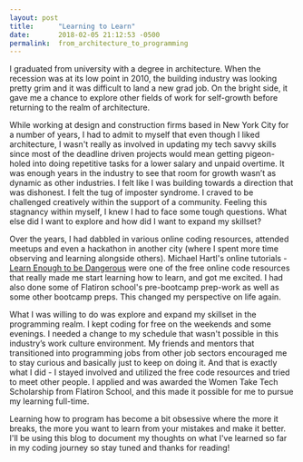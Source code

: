 ```yaml
---
layout: post
title:      "Learning to Learn"
date:       2018-02-05 21:12:53 -0500
permalink:  from_architecture_to_programming
---
```



I graduated from university with a degree in architecture. When the recession was at its low point in 2010, the building industry was looking pretty grim and it was difficult to land a new grad job. On the bright side, it gave me a chance to explore other fields of work for self-growth before returning to the realm of architecture. 

While working at design and construction firms based in New York City for a number of years, I had to admit to myself that even though I liked architecture, I wasn't really as involved in updating my tech savvy skills since most of the deadline driven projects would mean getting pigeon-holed into doing repetitive tasks for a lower salary and unpaid overtime. It was enough years in the industry to see that room for growth wasn’t as dynamic as other industries. I felt like I was building towards a direction that was dishonest. I felt the tug of imposter syndrome. I craved to be challenged creatively within the support of a community. Feeling this stagnancy within myself, I knew I had to face some tough questions. What else did I want to explore and how did I want to expand my skillset? 
 
Over the years, I had dabbled in various online coding resources, attended meetups and even a hackathon in another city (where I spent more time observing and learning alongside others). Michael Hartl's online tutorials -  [Learn Enough to be Dangerous](https://www.learnenough.com/) were one of the free online code resources that really made me start learning how to learn, and got me excited. I had also done some of Flatiron school's pre-bootcamp prep-work as well as some other bootcamp preps. This changed my perspective on life again.

What I was willing to do was explore and expand my skillset in the programming realm. I kept coding for free on the weekends and some evenings. I needed a change to my schedule that wasn't possible in this industry’s work culture environment. My friends and mentors that transitioned into programming jobs from other job sectors encouraged me to stay curious and basically just to keep on doing it. And that is exactly what I did - I stayed involved and utilized the free code resources and tried to meet other people. I applied and was awarded the Women Take Tech Scholarship from Flatiron School, and this made it possible for me to pursue my learning full-time. 

Learning how to program has become a bit obsessive where the more it breaks, the more you want to learn from your mistakes and make it better. I'll be using this blog to document my thoughts on what I've learned so far in my coding journey so stay tuned and thanks for reading!
